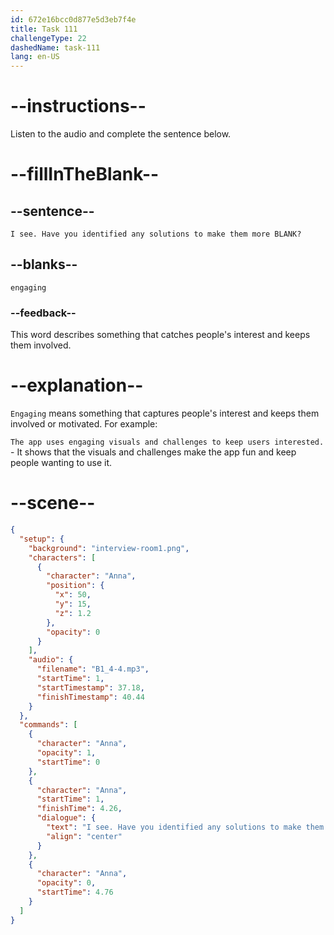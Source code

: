 ```yaml
---
id: 672e16bcc0d877e5d3eb7f4e
title: Task 111
challengeType: 22
dashedName: task-111
lang: en-US
---
```


<!-- (Audio) Anna: I see. Have you identified any solutions to make them more engaging? -->

# --instructions--

Listen to the audio and complete the sentence below.

# --fillInTheBlank--

## --sentence--

`I see. Have you identified any solutions to make them more BLANK?`

## --blanks--

`engaging`

### --feedback--

This word describes something that catches people's interest and keeps them involved.

# --explanation--

`Engaging` means something that captures people's interest and keeps them involved or motivated. For example:

`The app uses engaging visuals and challenges to keep users interested.` - It shows that the visuals and challenges make the app fun and keep people wanting to use it.

# --scene--

```json
{
  "setup": {
    "background": "interview-room1.png",
    "characters": [
      {
        "character": "Anna",
        "position": {
          "x": 50,
          "y": 15,
          "z": 1.2
        },
        "opacity": 0
      }
    ],
    "audio": {
      "filename": "B1_4-4.mp3",
      "startTime": 1,
      "startTimestamp": 37.18,
      "finishTimestamp": 40.44
    }
  },
  "commands": [
    {
      "character": "Anna",
      "opacity": 1,
      "startTime": 0
    },
    {
      "character": "Anna",
      "startTime": 1,
      "finishTime": 4.26,
      "dialogue": {
        "text": "I see. Have you identified any solutions to make them more engaging?",
        "align": "center"
      }
    },
    {
      "character": "Anna",
      "opacity": 0,
      "startTime": 4.76
    }
  ]
}
```

